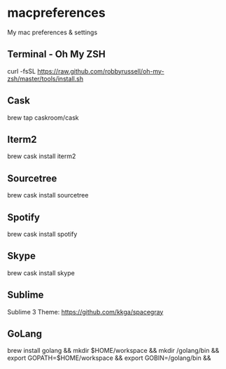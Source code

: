 # macpreferences
My mac preferences &amp; settings

## Terminal - Oh My ZSH
curl -fsSL https://raw.github.com/robbyrussell/oh-my-zsh/master/tools/install.sh

## Cask
brew tap caskroom/cask

## Iterm2
brew cask install iterm2

## Sourcetree
brew cask install sourcetree

## Spotify
brew cask install spotify

## Skype
brew cask install skype

## 

## Sublime
Sublime 3 Theme:
https://github.com/kkga/spacegray

## GoLang
brew install golang &&
mkdir $HOME/workspace &&
mkdir /golang/bin &&
export GOPATH=$HOME/workspace &&
export GOBIN=/golang/bin &&
